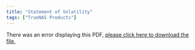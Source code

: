 ```yaml
---
title: "Statement of Volatility"
tags: ["TrueNAS Products"]
---
```


<object data="https://www.truenas.com/docs/files/m-series-sov.pdf" type="application/pdf" width="95%" height="1000">
  There was an error displaying this PDF, <a href="https://www.truenas.com/docs/files/m-series-sov.pdf">please click here to download the file.</a>
</object>
